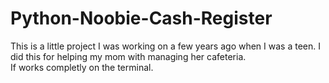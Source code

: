 # Python-Noobie-Cash-Register
This is a little project I was working on a few years ago when I was a teen. I did this for helping my mom with managing her cafeteria. <br>
If works completly on the terminal.
